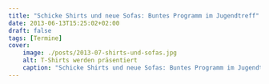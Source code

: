 ```yaml
---
title: "Schicke Shirts und neue Sofas: Buntes Programm im Jugendtreff"
date: 2013-06-13T15:25:02+02:00
draft: false
tags: [Termine]
cover:
    image: ./posts/2013-07-shirts-und-sofas.jpg
    alt: T-Shirts werden präsentiert
    caption: "Schicke Shirts und neue Sofas: Buntes Programm im Jugendtreff"
---
```

